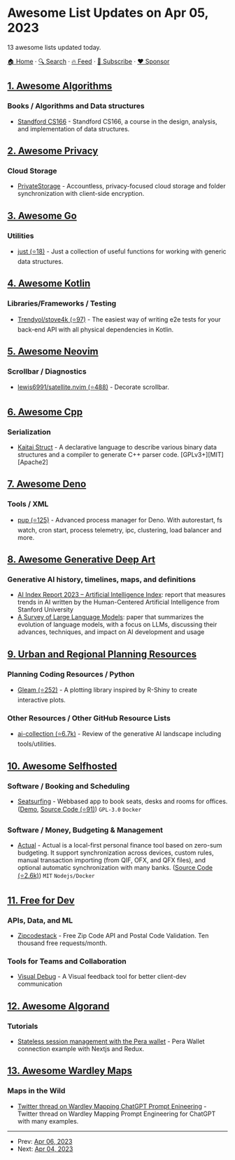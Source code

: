 # Awesome List Updates on Apr 05, 2023

13 awesome lists updated today.

[🏠 Home](/README.md) · [🔍 Search](https://www.trackawesomelist.com/search/) · [🔥 Feed](https://www.trackawesomelist.com/rss.xml) · [📮 Subscribe](https://trackawesomelist.us17.list-manage.com/subscribe?u=d2f0117aa829c83a63ec63c2f&id=36a103854c) · [❤️  Sponsor](https://github.com/sponsors/theowenyoung)



## [1. Awesome Algorithms](/content/tayllan/awesome-algorithms/README.md)

### Books / Algorithms and Data structures

*   [Standford CS166](https://web.stanford.edu/class/cs166/) - Standford CS166, a course in the design, analysis, and implementation of data structures.

## [2. Awesome Privacy](/content/pluja/awesome-privacy/README.md)

### Cloud Storage

*   [PrivateStorage](https://private.storage/) - Accountless, privacy-focused cloud storage and folder synchronization with client-side encryption.

## [3. Awesome Go](/content/avelino/awesome-go/README.md)

### Utilities

*   [just (⭐18)](https://github.com/kazhuravlev/just) - Just a collection of useful functions for working with generic data structures.

## [4. Awesome Kotlin](/content/KotlinBy/awesome-kotlin/README.md)

### Libraries/Frameworks / Testing

*   [Trendyol/stove4k (⭐97)](https://github.com/Trendyol/stove4k) - The easiest way of writing e2e tests for your back-end API with all physical dependencies in Kotlin.

## [5. Awesome Neovim](/content/rockerBOO/awesome-neovim/README.md)

### Scrollbar / Diagnostics

*   [lewis6991/satellite.nvim (⭐488)](https://github.com/lewis6991/satellite.nvim) - Decorate scrollbar.

## [6. Awesome Cpp](/content/fffaraz/awesome-cpp/README.md)

### Serialization

*   [Kaitai Struct](http://kaitai.io) - A declarative language to describe various binary data structures and a compiler to generate C++ parser code. \[GPLv3+]\[MIT]\[Apache2]

## [7. Awesome Deno](/content/denolib/awesome-deno/README.md)

### Tools / XML

*   [pup (⭐125)](https://github.com/hexagon/pup) - Advanced process manager for Deno. With autorestart, fs watch, cron start, process telemetry, ipc, clustering, load balancer and more.

## [8. Awesome Generative Deep Art](/content/filipecalegario/awesome-generative-deep-art/README.md)

### Generative AI history, timelines, maps, and definitions

*   [AI Index Report 2023 – Artificial Intelligence Index](https://aiindex.stanford.edu/report/): report that measures trends in AI written by the Human-Centered Artificial Intelligence from Stanford University
*   [A Survey of Large Language Models](https://arxiv.org/abs/2303.18223): paper that summarizes the evolution of language models, with a focus on LLMs, discussing their advances, techniques, and impact on AI development and usage

## [9. Urban and Regional Planning Resources](/content/APA-Technology-Division/urban-and-regional-planning-resources/README.md)

### Planning Coding Resources / Python

*   [Gleam (⭐252)](https://github.com/dgrtwo/gleam) - A plotting library inspired by R-Shiny to create interactive plots.

### Other Resources / Other GitHub Resource Lists

*   [ai-collection (⭐6.7k)](https://github.com/ai-collection/ai-collection) - Review of the generative AI landscape including tools/utilities.

## [10. Awesome Selfhosted](/content/awesome-selfhosted/awesome-selfhosted/README.md)

### Software / Booking and Scheduling

*   [Seatsurfing](https://seatsurfing.app/) - Webbased app to book seats, desks and rooms for offices. ([Demo](https://seatsurfing.app/get-started/), [Source Code (⭐91)](https://github.com/seatsurfing/backend)) `GPL-3.0` `Docker`

### Software / Money, Budgeting & Management

*   [Actual](https://actualbudget.github.io/docs/) - Actual is a local-first personal finance tool based on zero-sum budgeting. It support synchronization across devices, custom rules, manual transaction importing (from QIF, OFX, and QFX files), and optional automatic synchronization with many banks. ([Source Code (⭐2.6k)](https://github.com/actualbudget/actual-server)) `MIT` `Nodejs/Docker`

## [11. Free for Dev](/content/ripienaar/free-for-dev/README.md)

### APIs, Data, and ML

*   [Zipcodestack](https://zipcodestack.com) - Free Zip Code API and Postal Code Validation. Ten thousand free requests/month.

### Tools for Teams and Collaboration

*   [Visual Debug](https://visualdebug.com) - A Visual feedback tool for better client-dev communication

## [12. Awesome Algorand](/content/aorumbayev/awesome-algorand/README.md)

### Tutorials

*   [Stateless session management with the Pera wallet](https://developer.algorand.org/tutorials/stateless-session-management-with-the-pera-wallet/) - Pera Wallet connection example with Nextjs and Redux.

## [13. Awesome Wardley Maps](/content/wardley-maps-community/awesome-wardley-maps/README.md)

### Maps in the Wild

*   [Twitter thread on Wardley Mapping ChatGPT Prompt Enineering](https://twitter.com/mcraddock/status/1641537955507347476) - Twitter thread on Wardley Mapping Prompt Engineering for ChatGPT with many examples.

---

- Prev: [Apr 06, 2023](/content/2023/04/06/README.md)
- Next: [Apr 04, 2023](/content/2023/04/04/README.md)